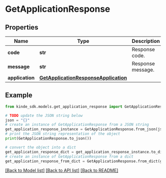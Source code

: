 # GetApplicationResponse


## Properties

Name | Type | Description | Notes
------------ | ------------- | ------------- | -------------
**code** | **str** | Response code. | [optional] 
**message** | **str** | Response message. | [optional] 
**application** | [**GetApplicationResponseApplication**](GetApplicationResponseApplication.md) |  | [optional] 

## Example

```python
from kinde_sdk.models.get_application_response import GetApplicationResponse

# TODO update the JSON string below
json = "{}"
# create an instance of GetApplicationResponse from a JSON string
get_application_response_instance = GetApplicationResponse.from_json(json)
# print the JSON string representation of the object
print(GetApplicationResponse.to_json())

# convert the object into a dict
get_application_response_dict = get_application_response_instance.to_dict()
# create an instance of GetApplicationResponse from a dict
get_application_response_from_dict = GetApplicationResponse.from_dict(get_application_response_dict)
```
[[Back to Model list]](../README.md#documentation-for-models) [[Back to API list]](../README.md#documentation-for-api-endpoints) [[Back to README]](../README.md)


